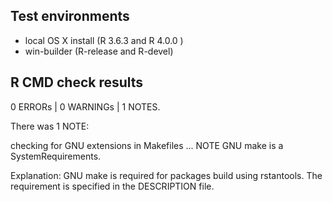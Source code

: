 ## Test environments

* local OS X install (R 3.6.3 and R 4.0.0 )
* win-builder (R-release and R-devel)

## R CMD check results

0 ERRORs | 0 WARNINGs | 1 NOTES.

There was 1 NOTE:

checking for GNU extensions in Makefiles ... 
NOTE GNU make is a SystemRequirements.

Explanation: GNU make is required for packages build using rstantools. The requirement is specified in the DESCRIPTION file.
